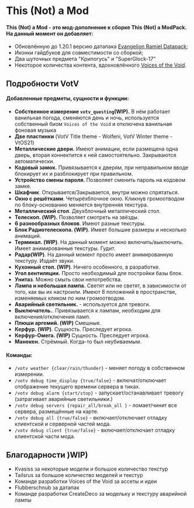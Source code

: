 # **This (Not) a Mod**
#### This (Not) a Mod - это мод-дополнение к сборке This (Not) a ModPack. На данный момент он добавляет:
- Обновлённую до 1.20.1 версию датапака [Evangelion Ramiel Datapack](https://www.planetminecraft.com/data-pack/1-17-1-vanilla-evangelion-ramiel-datapack/);
- Иконки гайдбуков для совместимости со сборкой;
- Два шуточных предмета "Крипогусь" и "SuperGlock-17"
- Некоторое количества контента, вдохновлённого [Voices of the Void](https://votv.dev/).

## **Подробности VotV**
#### **Добавленные предметы, сущности и функции:**
- **Собственное измерение ```votv_questing```(WIP).** В нём работает ванильная погода, сменяются день и ночь, используется собственный биом ```Voices of the Void``` и отключена ванильная фоновая музыка
- **Две пластинки** (VotV Title theme - Wolfeni, VotV Winter theme - VtOS21)
- **Металлические двери.** Имеют анимации, если размещена одна дверь, вторая коннектится к ней самостоятельно. Закрываются автоматически.
- **Кодовый замок.** Привязывается к дверям, при неправильном вводе блокирует их и разблокирует при правильном.
- **Устройство смены пароля.** Позволяет сменить пароль на кодовом замке.
- **Шкафчик**. Открывается/Закрывается, внутри можно спрятаться.
- **Окно с решётками**. Четырёхблочное окно. Кликнув громоотводом по блоку-основанию меняется внутренняя текстура.
- **Металлический стол**. Двухблочный металлический стол.
- **Телескоп. (WIP).** Позволяет смотреть на звёзды.
- **6 разнообразных блоков**. Имеют разные текстуры.
- **Блок Радиотелескопа. (WIP)**. Имеет большие размеры и несколько анимаций.
- **Терминал. (WIP)**. На данный момент можно включить/выключить. Имеет анимированные текстуры. Гудит.
- **Радар(WIP)**. На данный момент просто имеет анимированную текстуру. Издаёт звуки.
- **Кухонный стол. (WIP)**. Ничего особенного, в разработке.
- **Угол вентиляции.** Просто необходимый для постройки базы блок.
- **Унитаз**. Можно смыть свои непотребства.
- **Лампа и небольшая лампа.** Светят или не светят, в зависимости от того, как вы их настроили. Имеют 8 положений в пространстве, изменяемых кликом по ним громоотводом.
- **Аварийный светильник.** - используется для тревоги.
- **Выключатель.**. Привязывается к лампам, необходим для включения/отключения ламп.
- **Плюши аргемий. (WIP)** Смешные.
- **Керфур. (WIP)**. Сущность. Преследует игрока.
- **Керфур-Омега. (WIP)** Сущность. Преследует игрока.
- **Манекен.** Стрёмный. Когда-то был неубиваемым. 

#### **Команды:**
- ```/votv weather {clear/rain/thunder}``` - меняет погоду в собственном измерении.
- ```/votv debug time_display {true/false}``` - включат/отключает отображение текущего времени сервера в тиках.
- ```/votv debug alarm {start/stop}``` - запускает/останавливает тревогу (затрагивает аварийные светильники.)
- ```/votv debug servers {repair_all/break_all }``` - ломает/чинит все сервера, размещённые на карте.
- ```/votv debug all {true/false}``` - включает/отключает отладку клиентской и серверной частей мода.
- ```/votv debug client {true/false}``` - включает/отключает отладку клиентской части мода. 

## **Благодарности )WIP)**
- Kvasiss за некоторые модели и большое количество текстур
- Tailsrus за большое количество моделей и текстур
- Команде разработки Voices of the Void за ассеты и идеи
- Flubberschnub за датапак
- Команде разработки CreateDeco за модельку и текстуру аварийной лампы
